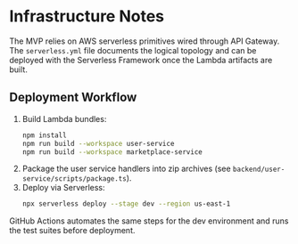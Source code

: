 # Infrastructure Notes

The MVP relies on AWS serverless primitives wired through API Gateway. The `serverless.yml` file documents the logical topology and can be deployed with the Serverless Framework once the Lambda artifacts are built.

## Deployment Workflow
1. Build Lambda bundles:
   ```bash
   npm install
   npm run build --workspace user-service
   npm run build --workspace marketplace-service
   ```
2. Package the user service handlers into zip archives (see `backend/user-service/scripts/package.ts`).
3. Deploy via Serverless:
   ```bash
   npx serverless deploy --stage dev --region us-east-1
   ```

GitHub Actions automates the same steps for the dev environment and runs the test suites before deployment.
